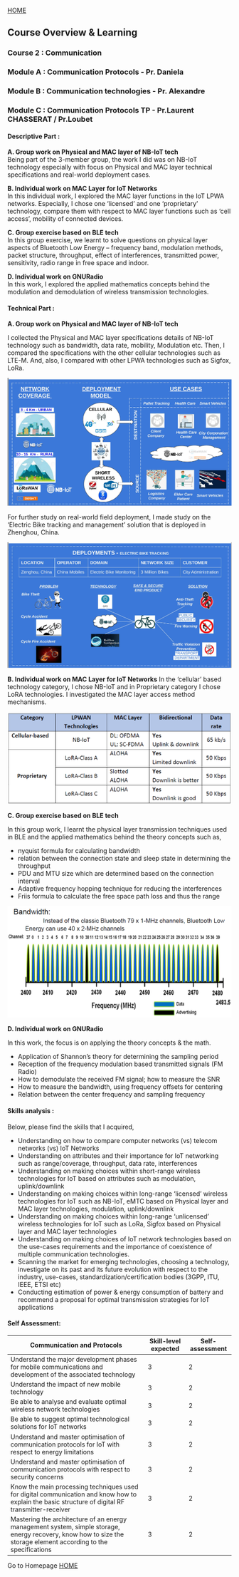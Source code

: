 
[HOME](./index.md)

## Course Overview & Learning

### Course 2 : Communication 
### Module A : Communication Protocols - Pr. Daniela
### Module B : Communication technologies - Pr. Alexandre
### Module C : Communication Protocols TP - Pr.Laurent CHASSERAT / Pr.Loubet

#### Descriptive Part :
**A. Group work on Physical and MAC layer of NB-IoT tech**<br>
Being part of the 3-member group, the work I did was on NB-IoT technology especially with focus on Physical and MAC layer technical specifications and real-world deployment cases. 

**B. Individual work on MAC Layer for IoT Networks**<br>
In this individual work, I explored the MAC layer functions in the IoT LPWA networks. Especially, I chose one ‘licensed’ and one ‘proprietary’ technology, compare them with respect to MAC layer functions such as ‘cell access’, mobility of connected devices. 

**C. Group exercise based on BLE tech**<br>
In this group exercise, we learnt to solve questions on physical layer aspects of Bluetooth Low Energy – frequency band, modulation methods, packet structure, throughput, effect of interferences, transmitted power, sensitivity, radio range in free space and indoor.

**D. Individual work on GNURadio**<br>
In this work, I explored the applied mathematics concepts behind the modulation and demodulation of wireless transmission technologies. 

#### Technical Part :

**A. Group work on Physical and MAC layer of NB-IoT tech**

I collected the Physical and MAC layer specifications details of NB-IoT technology such as bandwidth, data rate, mobility, Modulation etc. Then, I compared the specifications with the other cellular technologies such as LTE-M. And, also, I compared with other LPWA technologies such as Sigfox, LoRa. 

<p align="center">
<img src="./assets/course2/2_technical_part_1.PNG" class="inline"/>
</p>

For further study on real-world field deployment, I made study on the ‘Electric Bike tracking and management’ solution that is deployed in Zhenghou, China. 

<p align="center">
<img src="./assets/course2/2_technical_part_2.PNG" class="inline"/>
</p>

**B. Individual work on MAC Layer for IoT Networks**
In the ‘cellular’ based technology category, I chose NB-IoT and in Proprietary category I chose LoRA technologies. I investigated the MAC layer access method mechanisms. 

<p align="center">
<img src="./assets/course2/2_technical_part_3.PNG" class="inline"/>
</p>

**C. Group exercise based on BLE tech**

In this group work, I learnt the physical layer transmission techniques used in BLE and the applied mathematics behind the theory concepts such as, 
- nyquist formula for calculating bandwidth
- relation between the connection state and sleep state in determining the throughput
- PDU and MTU size which are determined based on the connection interval
- Adaptive frequency hopping technique for reducing the interferences
- Friis formula to calculate the free space path loss and thus the range

<p align="center">
<img src="./assets/course2/2_technical_part_4.PNG" class="inline"/>
</p>

**D. Individual work on GNURadio**

In this work, the focus is on applying the theory concepts & the math.  
- Application of Shannon’s theory for determining the sampling period
- Reception of the frequency modulation based transmitted signals (FM Radio) 
- How to demodulate the received FM signal; how to measure the SNR
- How to measure the bandwidth, using frequency offsets for centering
- Relation between the center frequency and sampling frequency


#### Skills analysis : 

Below, please find the skills that I acquired,
- Understanding on how to compare computer networks (vs) telecom networks (vs) IoT Networks
- Understanding on attributes and their importance for IoT networking such as range/coverage, throughput, data rate, interferences
- Understanding on making choices within short-range wireless technologies for IoT based on attributes such as modulation, uplink/downlink
- Understanding on making choices within long-range ‘licensed’ wireless technologies for IoT such as NB-IoT, eMTC based on Physical layer and MAC layer technologies, modulation, uplink/downlink
- Understanding on making choices within long-range ‘unlicensed’ wireless technologies for IoT such as LoRa, Sigfox based on Physical layer and MAC layer technologies
- Understanding on making choices of IoT network technologies based on the use-cases requirements and the importance of coexistence of multiple communication technologies. 
- Scanning the market for emerging technologies, choosing a technology, investigate on its past and its future evolution with respect to the industry, use-cases, standardization/certification bodies (3GPP, ITU, IEEE, ETSI etc) 
- Conducting estimation of power & energy consumption of battery and recommend a proposal for optimal transmission strategies for IoT applications

#### Self Assessment:

|Communication and Protocols|Skill-level expected|Self-assessment|
|---------------|--------------|---------------|
|Understand the major development phases for mobile communications and development of the associated technology|3|2|
|Understand the impact of new mobile technology|3|2|
|Be able to analyse and evaluate optimal wireless network technologies|3|2|
|Be able to suggest optimal technological solutions for IoT networks|3|2|
|Understand and master optimisation of communication protocols for IoT with respect to energy limitations|3|2|
|Understand and master optimisation of communication protocols with respect to security concerns|3|2|
|Know the main processing techniques used for digital communication and know how to explain the basic structure of digital RF transmitter-receiver|3|2|
|Mastering the architecture of an energy management system, simple storage, energy recovery, know how to size the storage element according to the specifications|3|2|



Go to Homepage [HOME](./index.md)

